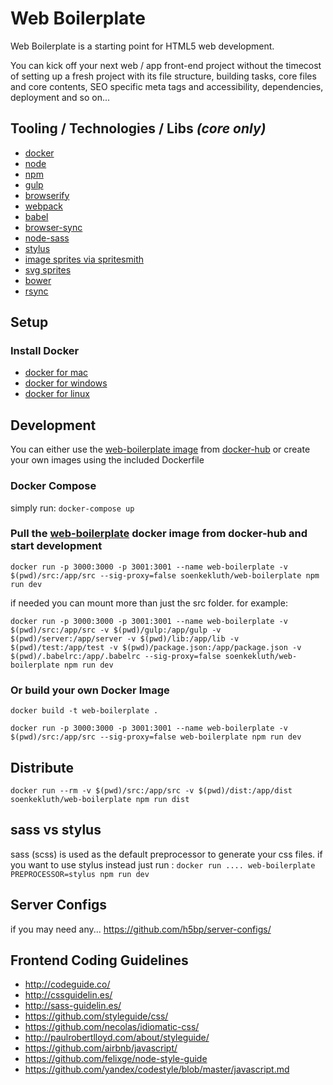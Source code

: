 # Web Boilerplate

Web Boilerplate is a starting point for HTML5 web development.

You can kick off your next web / app front-end project without the timecost of setting up a fresh project with its file structure, building tasks, core files and core contents, SEO specific meta tags and accessibility, dependencies, deployment and so on...

## Tooling / Technologies / Libs *(core only)*

- [docker](http://docker.com)
- [node](http://nodejs.com)
- [npm](https://www.npmjs.com/) 
- [gulp](http://gulpjs.com)
- [browserify](http://browserify.org)
- [webpack](https://webpack.github.io) 
- [babel](https://babeljs.io)
- [browser-sync](http://www.browsersync.io)
- [node-sass](https://github.com/sass/node-sass)
- [stylus](https://learnboost.github.io/stylus)
- [image sprites via spritesmith](https://github.com/Ensighten/spritesmith)
- [svg sprites](https://github.com/Ensighten/spritesmith)
- [bower](http://bower.io)
- [rsync](https://github.com/jedrichards/rsyncwrapper)

## Setup

### Install Docker

- [docker for mac](https://docs.docker.com/docker-for-mac)
- [docker for windows](https://docs.docker.com/docker-for-windows)
- [docker for linux](https://docs.docker.com/engine/installation/linux)

## Development

You can either use the [web-boilerplate image](https://hub.docker.com/r/soenkekluth/web-boilerplate/) from [docker-hub](https://hub.docker.com/) or create your own images using the included Dockerfile

### Docker Compose
simply run:
`docker-compose up`

### Pull the [web-boilerplate](https://hub.docker.com/r/soenkekluth/web-boilerplate/) docker image from docker-hub and start development
`docker run -p 3000:3000 -p 3001:3001 --name web-boilerplate -v $(pwd)/src:/app/src --sig-proxy=false soenkekluth/web-boilerplate npm run dev`

if needed you can mount more than just the src folder. for example:

`docker run -p 3000:3000 -p 3001:3001 --name web-boilerplate -v $(pwd)/src:/app/src -v $(pwd)/gulp:/app/gulp -v $(pwd)/server:/app/server -v $(pwd)/lib:/app/lib -v $(pwd)/test:/app/test -v $(pwd)/package.json:/app/package.json -v $(pwd)/.babelrc:/app/.babelrc --sig-proxy=false soenkekluth/web-boilerplate npm run dev`

### Or build your own Docker Image
`docker build -t web-boilerplate .`

`docker run -p 3000:3000 -p 3001:3001 --name web-boilerplate -v $(pwd)/src:/app/src --sig-proxy=false web-boilerplate npm run dev`

## Distribute
`docker run --rm -v $(pwd)/src:/app/src -v $(pwd)/dist:/app/dist soenkekluth/web-boilerplate npm run dist`

## sass vs stylus
sass (scss) is used as the default preprocessor to generate your css files. if you want to use stylus instead just run :
`docker run .... web-boilerplate PREPROCESSOR=stylus npm run dev`


## Server Configs

if you may need any...
<https://github.com/h5bp/server-configs/>


## Frontend Coding Guidelines

* <http://codeguide.co/>
* <http://cssguidelin.es/>
* <http://sass-guidelin.es/>
* <https://github.com/styleguide/css/>
* <https://github.com/necolas/idiomatic-css/>
* <http://paulrobertlloyd.com/about/styleguide/>
* <https://github.com/airbnb/javascript/>
* <https://github.com/felixge/node-style-guide>
* <https://github.com/yandex/codestyle/blob/master/javascript.md>



